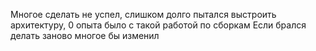 Многое сделать не успел, слишком долго пытался выстроить архитектуру, 0 опыта было с такой работой по сборкам
Если брался делать заново многое бы изменил
